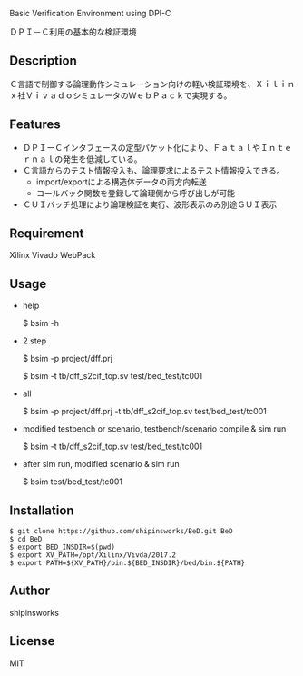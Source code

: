 Basic Verification Environment using DPI-C

ＤＰＩ－Ｃ利用の基本的な検証環境

## Description

Ｃ言語で制御する論理動作シミュレーション向けの軽い検証環境を、Ｘｉｌｉｎｘ社ＶｉｖａｄｏシミュレータのＷｅｂＰａｃｋで実現する。

## Features

* ＤＰＩーＣインタフェースの定型パケット化により、ＦａｔａｌやＩｎｔｅｒｎａｌの発生を低減している。
* Ｃ言語からのテスト情報投入も、論理要求によるテスト情報投入できる。
   * import/exportによる構造体データの両方向転送
   * コールバック関数を登録して論理側から呼び出しが可能
* ＣＵＩバッチ処理により論理検証を実行、波形表示のみ別途ＧＵＩ表示

## Requirement

Xilinx Vivado WebPack

## Usage

* help

    $ bsim -h

* 2 step

    $ bsim -p project/dff.prj
    
    $ bsim -t tb/dff_s2cif_top.sv test/bed_test/tc001

* all

    $ bsim -p project/dff.prj -t tb/dff_s2cif_top.sv test/bed_test/tc001

* modified testbench or scenario, testbench/scenario compile & sim run

    $ bsim -t tb/dff_s2cif_top.sv test/bed_test/tc001
 
* after sim run, modified scenario & sim run

    $ bsim test/bed_test/tc001

## Installation

    $ git clone https://github.com/shipinsworks/BeD.git BeD
    $ cd BeD
    $ export BED_INSDIR=$(pwd)
    $ export XV_PATH=/opt/Xilinx/Vivda/2017.2
    $ export PATH=${XV_PATH}/bin:${BED_INSDIR}/bed/bin:${PATH}

## Author

shipinsworks

## License

MIT
